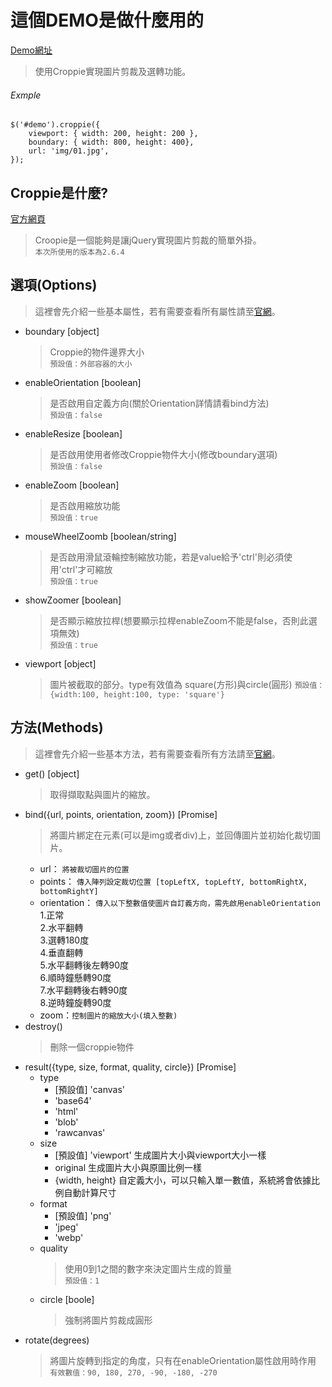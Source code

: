 # 這個DEMO是做什麼用的
[Demo網址](https://racedstar.github.io/Croopie-Demo/index.html)
>使用Croppie實現圖片剪裁及選轉功能。
###### Exmple
```
$('#demo').croppie({  
    viewport: { width: 200, height: 200 },  
    boundary: { width: 800, height: 400},  
    url: 'img/01.jpg',  
});
```

## Croppie是什麼?
[官方網頁](https://foliotek.github.io/Croppie/)
>Croopie是一個能夠是讓jQuery實現圖片剪裁的簡單外掛。  
> `本次所使用的版本為2.6.4`

## 選項(Options)
>這裡會先介紹一些基本屬性，若有需要查看所有屬性請至[官網](https://foliotek.github.io/Croppie/)。

* boundary [object]
  > Croppie的物件邊界大小  
  >`預設值：外部容器的大小`
* enableOrientation [boolean]
  > 是否啟用自定義方向(關於Orientation詳情請看bind方法)  
  >`預設值：false`
* enableResize [boolean]
  > 是否啟用使用者修改Croppie物件大小(修改boundary選項)  
  >`預設值：false`
* enableZoom [boolean]
  > 是否啟用縮放功能  
  >`預設值：true`
* mouseWheelZoomb [boolean/string]
  > 是否啟用滑鼠滾輪控制縮放功能，若是value給予'ctrl'則必須使用'ctrl'才可縮放  
  >`預設值：true`
* showZoomer [boolean]
  > 是否顯示縮放拉桿(想要顯示拉桿enableZoom不能是false，否則此選項無效)  
  >`預設值：true`
* viewport [object]
  > 圖片被截取的部分。type有效值為 square(方形)與circle(圓形)
  >`預設值：{width:100, height:100, type: 'square'}`

## 方法(Methods)
>這裡會先介紹一些基本方法，若有需要查看所有方法請至[官網](https://foliotek.github.io/Croppie/)。
* get() [object]
  > 取得擷取點與圖片的縮放。
* bind({url, points, orientation, zoom}) [Promise]
  >將圖片綁定在元素(可以是img或者div)上，並回傳圖片並初始化裁切圖片。
  * url： `將被裁切圖片的位置`
  * points： `傳入陣列設定裁切位置 [topLeftX, topLeftY, bottomRightX, bottomRightY]`
  * orientation： `傳入以下整數值使圖片自訂義方向，需先啟用enableOrientation`  
    1.正常  
    2.水平翻轉  
    3.選轉180度  
    4.垂直翻轉  
    5.水平翻轉後左轉90度  
    6.順時鐘懸轉90度  
    7.水平翻轉後右轉90度  
    8.逆時鐘旋轉90度  
  * zoom：`控制圖片的縮放大小(填入整數)`
* destroy()
  > 刪除一個croppie物件
* result({type, size, format, quality, circle}) [Promise]
  * type
    * [預設值] 'canvas'
    * 'base64'
    * 'html'
    * 'blob'
    * 'rawcanvas'
  * size
    * [預設值] 'viewport' 生成圖片大小與viewport大小一樣
    * original 生成圖片大小與原圖比例一樣
    * {width, height} 自定義大小，可以只輸入單一數值，系統將會依據比例自動計算尺寸
  * format
    * [預設值] 'png'
    * 'jpeg'
    * 'webp'
  * quality
    > 使用0到1之間的數字來決定圖片生成的質量  
    > `預設值：1`
  * circle [boole]
    > 強制將圖片剪裁成圓形
* rotate(degrees)
  > 將圖片旋轉到指定的角度，只有在enableOrientation屬性啟用時作用  
  > `有效數值：90, 180, 270, -90, -180, -270`
